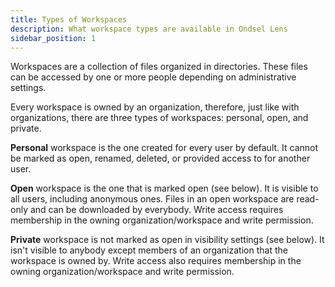 ```yaml
---
title: Types of Workspaces
description: What workspace types are available in Ondsel Lens
sidebar_position: 1
---
```


Workspaces are a collection of files organized in directories. These files can be accessed by one or more people depending on administrative settings.

Every workspace is owned by an organization, therefore, just like with organizations, there are three types of workspaces: personal, open, and private.

**Personal** workspace is the one created for every user by default. It cannot be marked as open, renamed, deleted, or provided access to for another user.

**Open** workspace is the one that is marked open (see below). It is visible to all users, including anonymous ones. Files in an open workspace are read-only and can be downloaded by everybody. Write access requires membership in the owning organization/workspace and write permission.

**Private** workspace is not marked as open in visibility settings (see below). It isn't visible to anybody except members of an organization that the workspace is owned by. Write access also requires membership in the owning organization/workspace and write permission.